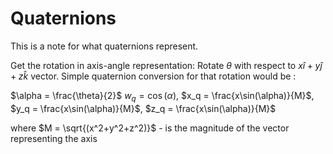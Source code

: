 # Quaternions
This is a note for what quaternions represent. 

Get the rotation in axis-angle representation: 
Rotate $\theta$ with respect to $x\hat{i}+y\hat{j}+z\hat{k}$ vector. 
Simple quaternion conversion for that rotation would be :

$\alpha = \frac{\theta}{2}$
$w_q = \cos(\alpha)$,
$x_q = \frac{x\sin(\alpha)}{M}$,
$y_q = \frac{x\sin(\alpha)}{M}$,
$z_q = \frac{x\sin(\alpha)}{M}$

where $M = \sqrt{(x^2+y^2+z^2)}$ - is the magnitude of the vector representing the axis



